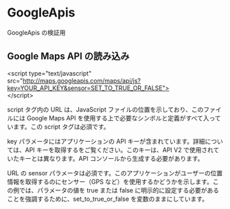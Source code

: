 # GoogleApis
GoogleApis の検証用


## Google Maps API の読み込み<br>
 \<script type="text/javascript" <br>
    src="http://maps.googleapis.com/maps/api/js?key=YOUR_API_KEY&sensor=SET_TO_TRUE_OR_FALSE"><br>
 \</script>

script タグ内の URL は、JavaScript ファイルの位置を示しており、このファイルには Google Maps API を使用する上で必要なシンボルと定義がすべて入っています。この script タグは必須です。

key パラメータにはアプリケーションの API キーが含まれています。詳細については、API キーを取得するをご覧ください。このキーは、API V2 で使用されていたキーとは異なります。API コンソールから生成する必要があります。

URL の sensor パラメータは必須です。このアプリケーションがユーザーの位置情報を取得するのにセンサー（GPS など）を使用するかどうかを示します。この例では、パラメータの値を true または false に明示的に設定する必要があることを強調するために、set_to_true_or_false を変数のままにしています。




